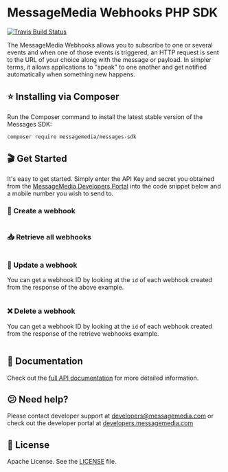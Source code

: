 # MessageMedia Webhooks PHP SDK
[![Travis Build Status](https://api.travis-ci.org/messagemedia/webhooks-php-sdk.svg?branch=master)](https://travis-ci.org/messagemedia/webhooks-php-sdk)

The MessageMedia Webhooks allows you to subscribe to one or several events and when one of those events is triggered, an HTTP request is sent to the URL of your choice along with the message or payload. In simpler terms, it allows applications to "speak" to one another and get notified automatically when something new happens.

## ⭐️ Installing via Composer
Run the Composer command to install the latest stable version of the Messages SDK:
```
composer require messagemedia/messages-sdk
```

## 🎬 Get Started
It's easy to get started. Simply enter the API Key and secret you obtained from the [MessageMedia Developers Portal](https://developers.messagemedia.com) into the code snippet below and a mobile number you wish to send to.

### 🚀 Create a webhook
```php
```

### 📥 Retrieve all webhooks
```php
```

### 🔄 Update a webhook
You can get a webhook ID by looking at the `id` of each webhook created from the response of the above example.
```php
```

### ❌ Delete a webhook
You can get a webhook ID by looking at the `id` of each webhook created from the response of the retrieve webhooks example.
```php
```

## 📕 Documentation
Check out the [full API documentation](DOCUMENTATION.md) for more detailed information.

## 😕 Need help?
Please contact developer support at developers@messagemedia.com or check out the developer portal at [developers.messagemedia.com](https://developers.messagemedia.com/)

## 📃 License
Apache License. See the [LICENSE](LICENSE) file.
